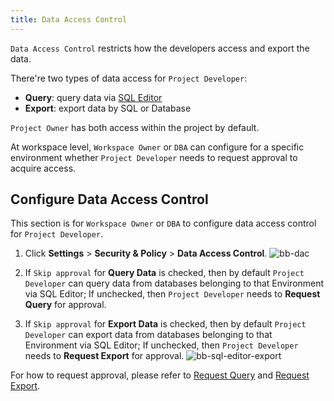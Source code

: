 ```yaml
---
title: Data Access Control
---
```


<EnterpriseOnlyBlock />

`Data Access Control` restricts how the developers access and export the data.

There're two types of data access for `Project Developer`:

- **Query**: query data via [SQL Editor](/docs/sql-editor/overview)
- **Export**: export data by SQL or Database

`Project Owner` has both access within the project by default.

At workspace level, `Workspace Owner`  or `DBA` can configure for a specific environment whether `Project Developer` needs to request approval to acquire access.

## Configure Data Access Control

This section is for `Workspace Owner` or `DBA` to configure data access control for `Project Developer`.

1. Click **Settings** > **Security & Policy** > **Data Access Control**.
![bb-dac](/content/docs/security/data-access-control/bb-dac.webp)

2. If `Skip approval` for **Query Data** is checked, then by default `Project Developer` can query data from databases belonging to that Environment via SQL Editor; If unchecked, then `Project Developer` needs to **Request Query** for approval.
3. If `Skip approval` for **Export Data** is checked, then by default `Project Developer` can export data from databases belonging to that Environment via SQL Editor;  If unchecked, then `Project Developer` needs to **Request Export** for approval.
![bb-sql-editor-export](/content/docs/security/data-access-control/bb-sql-editor-export.webp)

For how to request approval, please refer to [Request Query](/docs/security/data-query/) and [Request Export](/docs/security/data-export/).